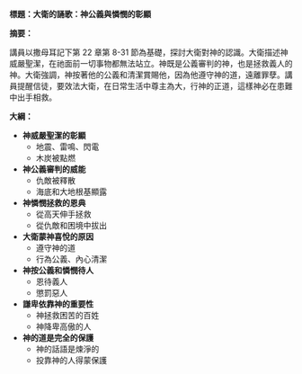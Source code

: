**標題：大衛的誦歌：神公義與憐憫的彰顯**

**摘要：**

講員以撒母耳記下第 22 章第 8-31 節為基礎，探討大衛對神的認識。大衛描述神威嚴聖潔，在祂面前一切事物都無法站立。神既是公義審判的神，也是拯救義人的神。大衛強調，神按著他的公義和清潔賞賜他，因為他遵守神的道，遠離罪孽。講員提醒信徒，要效法大衛，在日常生活中尊主為大，行神的正道，這樣神必在患難中出手相救。

**大綱：**

* **神威嚴聖潔的彰顯**
    * 地震、雷鳴、閃電
    * 木炭被點燃
* **神公義審判的威能**
    * 仇敵被釋散
    * 海底和大地根基顯露
* **神憐憫拯救的恩典**
    * 從高天伸手拯救
    * 從仇敵和困境中拔出
* **大衛蒙神喜悅的原因**
    * 遵守神的道
    * 行為公義、內心清潔
* **神按公義和憐憫待人**
    * 恩待義人
    * 懲罰惡人
* **謙卑依靠神的重要性**
    * 神拯救困苦的百姓
    * 神降卑高傲的人
* **神的道是完全的保護**
    * 神的話語是煉淨的
    * 投靠神的人得蒙保護